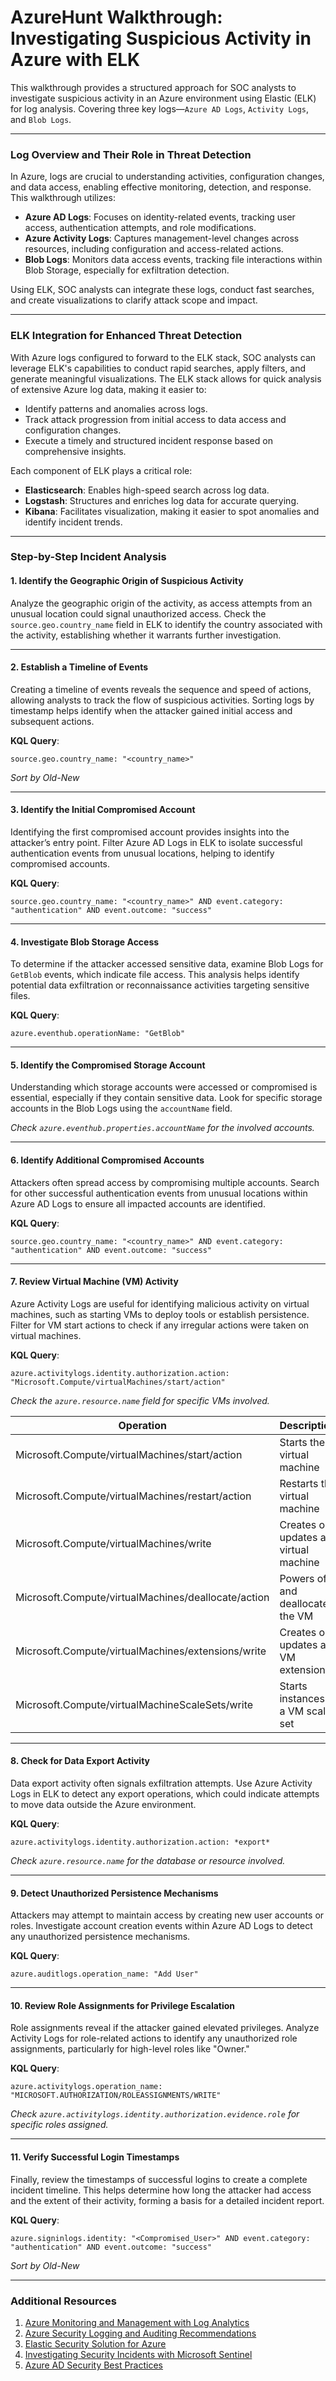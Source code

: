 # AzureHunt Walkthrough: Investigating Suspicious Activity in Azure with ELK

This walkthrough provides a structured approach for SOC analysts to investigate suspicious activity in an Azure environment using Elastic (ELK) for log analysis. Covering three key logs—`Azure AD Logs`, `Activity Logs`, and `Blob Logs`.

---

### Log Overview and Their Role in Threat Detection

In Azure, logs are crucial to understanding activities, configuration changes, and data access, enabling effective monitoring, detection, and response. This walkthrough utilizes:

- **Azure AD Logs**: Focuses on identity-related events, tracking user access, authentication attempts, and role modifications.
- **Azure Activity Logs**: Captures management-level changes across resources, including configuration and access-related actions.
- **Blob Logs**: Monitors data access events, tracking file interactions within Blob Storage, especially for exfiltration detection.

Using ELK, SOC analysts can integrate these logs, conduct fast searches, and create visualizations to clarify attack scope and impact.

---
### ELK Integration for Enhanced Threat Detection

With Azure logs configured to forward to the ELK stack, SOC analysts can leverage ELK's capabilities to conduct rapid searches, apply filters, and generate meaningful visualizations. The ELK stack allows for quick analysis of extensive Azure log data, making it easier to:

- Identify patterns and anomalies across logs.
- Track attack progression from initial access to data access and configuration changes.
- Execute a timely and structured incident response based on comprehensive insights.

Each component of ELK plays a critical role:

- **Elasticsearch**: Enables high-speed search across log data.
- **Logstash**: Structures and enriches log data for accurate querying.
- **Kibana**: Facilitates visualization, making it easier to spot anomalies and identify incident trends.

---

### Step-by-Step Incident Analysis

#### 1. **Identify the Geographic Origin of Suspicious Activity**

Analyze the geographic origin of the activity, as access attempts from an unusual location could signal unauthorized access. Check the `source.geo.country_name` field in ELK to identify the country associated with the activity, establishing whether it warrants further investigation.

---

#### 2. **Establish a Timeline of Events**

Creating a timeline of events reveals the sequence and speed of actions, allowing analysts to track the flow of suspicious activities. Sorting logs by timestamp helps identify when the attacker gained initial access and subsequent actions.

**KQL Query**:
```KQL
source.geo.country_name: "<country_name>"
```
*Sort by Old-New*

---

#### 3. **Identify the Initial Compromised Account**

Identifying the first compromised account provides insights into the attacker’s entry point. Filter Azure AD Logs in ELK to isolate successful authentication events from unusual locations, helping to identify compromised accounts.

**KQL Query**:
```KQL
source.geo.country_name: "<country_name>" AND event.category: "authentication" AND event.outcome: "success"
```

---

#### 4. **Investigate Blob Storage Access**

To determine if the attacker accessed sensitive data, examine Blob Logs for `GetBlob` events, which indicate file access. This analysis helps identify potential data exfiltration or reconnaissance activities targeting sensitive files.

**KQL Query**:
```KQL
azure.eventhub.operationName: "GetBlob"
```

---

#### 5. **Identify the Compromised Storage Account**

Understanding which storage accounts were accessed or compromised is essential, especially if they contain sensitive data. Look for specific storage accounts in the Blob Logs using the `accountName` field.

*Check `azure.eventhub.properties.accountName` for the involved accounts.*

---

#### 6. **Identify Additional Compromised Accounts**

Attackers often spread access by compromising multiple accounts. Search for other successful authentication events from unusual locations within Azure AD Logs to ensure all impacted accounts are identified.

**KQL Query**:
```KQL
source.geo.country_name: "<country_name>" AND event.category: "authentication" AND event.outcome: "success"
```

---

#### 7. **Review Virtual Machine (VM) Activity**

Azure Activity Logs are useful for identifying malicious activity on virtual machines, such as starting VMs to deploy tools or establish persistence. Filter for VM start actions to check if any irregular actions were taken on virtual machines.

**KQL Query**:
```KQL
azure.activitylogs.identity.authorization.action: "Microsoft.Compute/virtualMachines/start/action"
```
*Check the `azure.resource.name` field for specific VMs involved.*

| Operation | Description |
| --- | --- |
| Microsoft.Compute/virtualMachines/start/action | Starts the virtual machine |
| Microsoft.Compute/virtualMachines/restart/action | Restarts the virtual machine |
| Microsoft.Compute/virtualMachines/write | Creates or updates a virtual machine |
| Microsoft.Compute/virtualMachines/deallocate/action | Powers off and deallocates the VM |
| Microsoft.Compute/virtualMachines/extensions/write | Creates or updates a VM extension |
| Microsoft.Compute/virtualMachineScaleSets/write | Starts instances in a VM scale set |

---

#### 8. **Check for Data Export Activity**

Data export activity often signals exfiltration attempts. Use Azure Activity Logs in ELK to detect any export operations, which could indicate attempts to move data outside the Azure environment.

**KQL Query**:
```KQL
azure.activitylogs.identity.authorization.action: *export*
```
*Check `azure.resource.name` for the database or resource involved.*

---

#### 9. **Detect Unauthorized Persistence Mechanisms**

Attackers may attempt to maintain access by creating new user accounts or roles. Investigate account creation events within Azure AD Logs to detect any unauthorized persistence mechanisms.

**KQL Query**:
```KQL
azure.auditlogs.operation_name: "Add User"
```

---

#### 10. **Review Role Assignments for Privilege Escalation**

Role assignments reveal if the attacker gained elevated privileges. Analyze Activity Logs for role-related actions to identify any unauthorized role assignments, particularly for high-level roles like "Owner."

**KQL Query**:
```KQL
azure.activitylogs.operation_name: "MICROSOFT.AUTHORIZATION/ROLEASSIGNMENTS/WRITE"
```
*Check `azure.activitylogs.identity.authorization.evidence.role` for specific roles assigned.*

---

#### 11. **Verify Successful Login Timestamps**

Finally, review the timestamps of successful logins to create a complete incident timeline. This helps determine how long the attacker had access and the extent of their activity, forming a basis for a detailed incident report.

**KQL Query**:
```KQL
azure.signinlogs.identity: "<Compromised_User>" AND event.category: "authentication" AND event.outcome: "success"
```
*Sort by Old-New*

---


### Additional Resources

1. [Azure Monitoring and Management with Log Analytics](https://learn.microsoft.com/en-us/azure/azure-monitor/logs/log-analytics-overview)
2. [Azure Security Logging and Auditing Recommendations](https://learn.microsoft.com/en-us/azure/security/fundamentals/logging-auditing)
3. [Elastic Security Solution for Azure](https://www.elastic.co/solutions/azure-security)
4. [Investigating Security Incidents with Microsoft Sentinel](https://learn.microsoft.com/en-us/azure/sentinel/tutorial-investigate)
5. [Azure AD Security Best Practices](https://learn.microsoft.com/en-us/azure/active-directory/fundamentals/security-best-practices)

